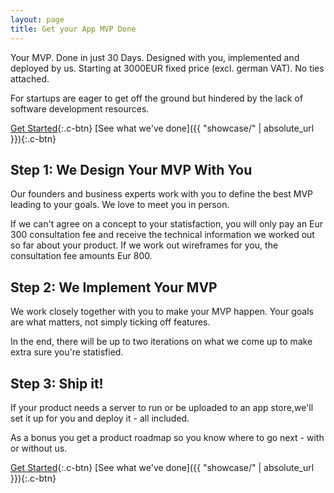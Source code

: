 ```yaml
---
layout: page
title: Get your App MVP Done
---
```


Your MVP.
Done in just 30 Days.
Designed with you, implemented and deployed by us.
Starting at 3000EUR fixed price (excl. german VAT). No ties attached.

For startups are eager to get off the ground but hindered
by the lack of software development resources.

[Get Started](https://calendly.com/sils){:.c-btn}
[See what we've done]({{ "showcase/" | absolute_url }}){:.c-btn}

## Step 1: We Design Your MVP With You

Our founders and business experts work with you to define the best MVP leading to your goals. We love to meet you in person.

If we can't agree on a concept to your statisfaction, you will only pay an Eur 300 consultation fee and receive the technical information we worked out so far about your product. If we work out wireframes for you, the consultation fee amounts Eur 800.

## Step 2: We Implement Your MVP

We work closely together with you to make your MVP happen. Your goals are what matters, not simply ticking off features.

In the end, there will be up to two iterations on what we come up to make extra sure you're statisfied.

## Step 3: Ship it!

If your product needs a server to run or be uploaded to an app store,we'll set it up for you and deploy it - all included.

As a bonus you get a product roadmap so you know where to go next - with or without us.

[Get Started](https://calendly.com/sils){:.c-btn}
[See what we've done]({{ "showcase/" | absolute_url }}){:.c-btn}